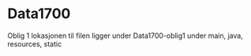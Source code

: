 # Data1700
Oblig 1
lokasjonen til filen ligger under Data1700-oblig1
under main, java, resources, static